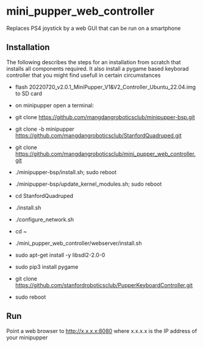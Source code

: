 # mini_pupper_web_controller

Replaces PS4 joystick by a web GUI that can be run on a smartphone

## Installation

The following describes the steps for an installation from scratch that installs all components required.
It also install a pygame based keyborad controller that you might find usefull in certain circumstances

- flash 20220720_v2.0.1_MiniPupper_V1&V2_Controller_Ubuntu_22.04.img to SD card
- on minipupper open a terminal:
- git clone https://github.com/mangdangroboticsclub/minipupper-bsp.git
- git clone -b minipupper https://github.com/mangdangroboticsclub/StanfordQuadruped.git
- git clone https://github.com/mangdangroboticsclub/mini_pupper_web_controller.git

- ./minipupper-bsp/install.sh; sudo reboot
- ./minipupper-bsp/update_kernel_modules.sh; sudo reboot
- cd StanfordQuadruped
- ./install.sh
- ./configure_network.sh <SSID> <PASSWORD>
- cd ~
- ./mini_pupper_web_controller/webserver/install.sh
- sudo apt-get install -y libsdl2-2.0-0
- sudo pip3 install pygame
- git clone https://github.com/stanfordroboticsclub/PupperKeyboardController.git
- sudo reboot

## Run
Point a web browser to http://x.x.x.x:8080 where x.x.x.x is the IP address of your minipupper
